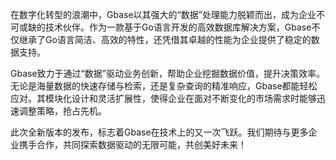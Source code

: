 在数字化转型的浪潮中，Gbase以其强大的“数据”处理能力脱颖而出，成为企业不可或缺的技术伙伴。作为一款基于Go语言开发的高效数据库解决方案，Gbase不仅继承了Go语言简洁、高效的特性，还凭借其卓越的性能为企业提供了稳定的数据支持。

Gbase致力于通过“数据”驱动业务创新，帮助企业挖掘数据价值，提升决策效率。无论是海量数据的快速存储与检索，还是复杂查询的精准响应，Gbase都能轻松应对。其模块化设计和灵活扩展性，使得企业在面对不断变化的市场需求时能够迅速调整策略，抢占先机。

此次全新版本的发布，标志着Gbase在技术上的又一次飞跃。我们期待与更多企业携手合作，共同探索数据驱动的无限可能，共创美好未来！